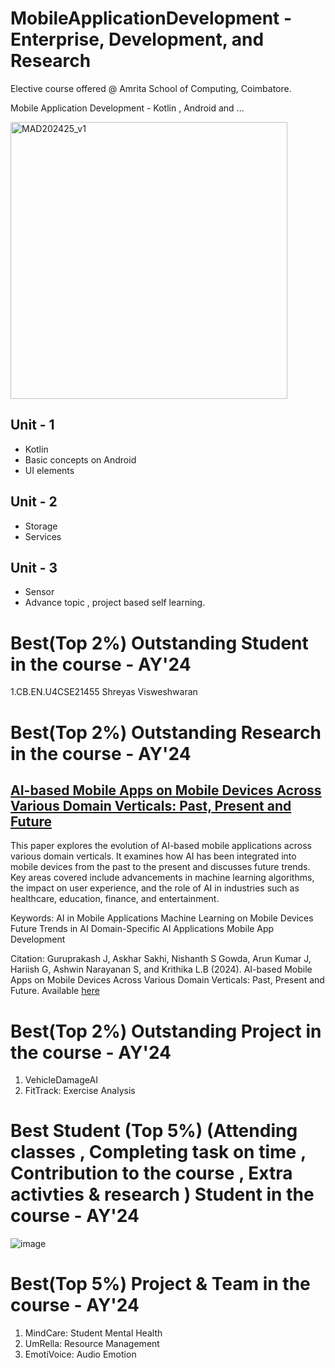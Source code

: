 # MobileApplicationDevelopment - Enterprise, Development,  and  Research

Elective course offered @ Amrita School of Computing, Coimbatore. 

Mobile Application Development - Kotlin , Android and ...

<img width="443" alt="MAD202425_v1" src="https://github.com/user-attachments/assets/67abf26a-7874-407f-802d-0c398734f6a7">


## Unit - 1
- Kotlin
- Basic concepts on Android 
- UI elements 

## Unit - 2
- Storage
- Services 

## Unit - 3
- Sensor
- Advance topic , project based self learning. 
  
# Best(Top 2%) Outstanding Student in the course - AY'24  
1.CB.EN.U4CSE21455 	Shreyas Visweshwaran

# Best(Top 2%) Outstanding Research in the course - AY'24  
## [AI-based Mobile Apps on Mobile Devices Across Various Domain Verticals: Past, Present and Future](https://papers.ssrn.com/sol3/papers.cfm?abstract_id=5002541)

This paper explores the evolution of AI-based mobile applications across various domain verticals. It examines how AI has been integrated into mobile devices from the past to the present and discusses future trends. Key areas covered include advancements in machine learning algorithms, the impact on user experience, and the role of AI in industries such as healthcare, education, finance, and entertainment.

Keywords:
AI in Mobile Applications
Machine Learning on Mobile Devices
Future Trends in AI
Domain-Specific AI Applications
Mobile App Development

Citation:
Guruprakash J, Askhar Sakhi, Nishanth S Gowda, Arun Kumar J, Hariish G, Ashwin Narayanan S, and Krithika L.B (2024). AI-based Mobile Apps on Mobile Devices Across Various Domain Verticals: Past, Present and Future. Available [here](https://papers.ssrn.com/sol3/papers.cfm?abstract_id=5002541)

# Best(Top 2%) Outstanding Project in the course - AY'24  
1. VehicleDamageAI
2. FitTrack: Exercise Analysis 

# Best Student (Top 5%) (Attending classes , Completing task on time , Contribution to the course ,  Extra activties & research )  Student in the course - AY'24 


![image](https://github.com/user-attachments/assets/8055235e-8623-43a1-a8c5-764e38071454)


# Best(Top 5%) Project & Team in the course - AY'24 
1.  MindCare: Student Mental Health
2.  UmRella: Resource Management
3.  EmotiVoice: Audio Emotion


